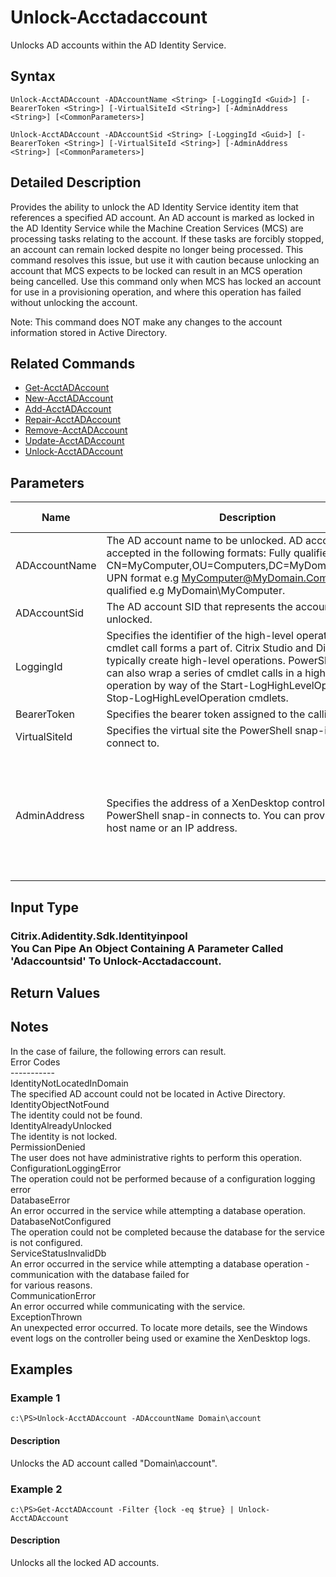 ﻿
# Unlock-Acctadaccount
Unlocks AD accounts within the AD Identity Service.
## Syntax
```
Unlock-AcctADAccount -ADAccountName <String> [-LoggingId <Guid>] [-BearerToken <String>] [-VirtualSiteId <String>] [-AdminAddress <String>] [<CommonParameters>]

Unlock-AcctADAccount -ADAccountSid <String> [-LoggingId <Guid>] [-BearerToken <String>] [-VirtualSiteId <String>] [-AdminAddress <String>] [<CommonParameters>]
```
## Detailed Description
Provides the ability to unlock the AD Identity Service identity item that references a specified AD account. An AD account is marked as locked in the AD Identity Service while the Machine Creation Services (MCS) are processing tasks relating to the account.  If these tasks are forcibly stopped, an account can remain locked despite no longer being processed. This command resolves this issue, but use it with caution because unlocking an account that MCS expects to be locked can result in an MCS operation being cancelled. Use this command only when MCS has locked an account for use in a provisioning operation, and where this operation has failed without unlocking the account.

Note: This command does NOT make any changes to the account information stored in Active Directory.


## Related Commands

* [Get-AcctADAccount](./Get-AcctADAccount/)
* [New-AcctADAccount](./New-AcctADAccount/)
* [Add-AcctADAccount](./Add-AcctADAccount/)
* [Repair-AcctADAccount](./Repair-AcctADAccount/)
* [Remove-AcctADAccount](./Remove-AcctADAccount/)
* [Update-AcctADAccount](./Update-AcctADAccount/)
* [Unlock-AcctADAccount](./Unlock-AcctADAccount/)
## Parameters
| Name   | Description | Required? | Pipeline Input | Default Value |
| --- | --- | --- | --- | --- |
| ADAccountName | The AD account name to be unlocked. AD account name is accepted in the following formats: Fully qualified DN e.g. CN=MyComputer,OU=Computers,DC=MyDomain,DC=Com; UPN format e.g MyComputer@MyDomain.Com; Domain qualified e.g MyDomain\\MyComputer. | true | false |  |
| ADAccountSid | The AD account SID that represents the account to be unlocked. | true | true (ByPropertyName) |  |
| LoggingId | Specifies the identifier of the high-level operation this cmdlet call forms a part of. Citrix Studio and Director typically create high-level operations. PowerShell scripts can also wrap a series of cmdlet calls in a high-level operation by way of the Start-LogHighLevelOperation and Stop-LogHighLevelOperation cmdlets. | false | false |  |
| BearerToken | Specifies the bearer token assigned to the calling user | false | false |  |
| VirtualSiteId | Specifies the virtual site the PowerShell snap-in will connect to. | false | false |  |
| AdminAddress | Specifies the address of a XenDesktop controller that the PowerShell snap-in connects to.  You can provide this as a host name or an IP address. | false | false | LocalHost. Once a value is provided by any cmdlet, this value becomes the default. |

## Input Type

### Citrix.Adidentity.Sdk.Identityinpool<br>    You Can Pipe An Object Containing A Parameter Called 'Adaccountsid' To Unlock-Acctadaccount.

## Return Values

### 

## Notes
In the case of failure, the following errors can result.<br>    Error Codes<br>    -----------<br>    IdentityNotLocatedInDomain<br>    The specified AD account could not be located in Active Directory.<br>    IdentityObjectNotFound<br>    The identity could not be found.<br>    IdentityAlreadyUnlocked<br>    The identity is not locked.<br>    PermissionDenied<br>    The user does not have administrative rights to perform this operation.<br>    ConfigurationLoggingError<br>    The operation could not be performed because of a configuration logging error<br>    DatabaseError<br>    An error occurred in the service while attempting a database operation.<br>    DatabaseNotConfigured<br>    The operation could not be completed because the database for the service is not configured.<br>    ServiceStatusInvalidDb<br>    An error occurred in the service while attempting a database operation - communication with the database failed for<br>    for various reasons.<br>    CommunicationError<br>    An error occurred while communicating with the service.<br>    ExceptionThrown<br>    An unexpected error occurred.  To locate more details, see the Windows event logs on the controller being used or examine the XenDesktop logs.
## Examples

### Example 1
```
c:\PS>Unlock-AcctADAccount -ADAccountName Domain\account
```
#### Description
Unlocks the AD account called "Domain\\account".
### Example 2
```
c:\PS>Get-AcctADAccount -Filter {lock -eq $true} | Unlock-AcctADAccount
```
#### Description
Unlocks all the locked AD accounts.
